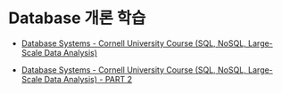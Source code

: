 # Database 개론 학습

- [Database Systems - Cornell University Course (SQL, NoSQL, Large-Scale Data Analysis)](https://youtu.be/4cWkVbC2bNE)


- [Database Systems - Cornell University Course (SQL, NoSQL, Large-Scale Data Analysis) - PART 2](https://youtu.be/lxEdaElkQhQ)
